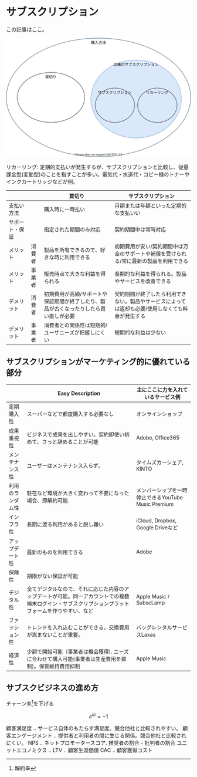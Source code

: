# サブスクリプション

この記事はここ。

<img src="./assets/purchase-methods.drawio.svg" />

リカーリング: 定期的支払いが発生するが、サブスクリプションと比較し、従量課金型(変動型)のことを指すことが多い。電気代・水道代・コピー機のトナーやインクカートリッジなどが例。

|                |        | 買切り   |    サブスクリプション                                                       |
| -------------- | ------ | ------------------------------------------------------------------------------------- | ------------------------------------------------------------------------------------------------- |
| 支払い方法     |        | 購入時に一時払い                                                                      | 月額または年額といった定期的な支払いい                                                            |
| サポート・保証 |        | 指定された期間のみ対応                                                                | 契約期間中は常時対応                                                                              |
| メリット       | 消費者 | 製品を所有できるので、好きな時に利用できる                                            | 初期費用が安い/契約期間中は万全のサポートや補償を受けられる/常に最新の製品を利用できる            |
| メリット       | 事業者 | 販売時点で大きな利益を得られる                                                        | 長期的な利益を得られる。製品やサービスを改善できる                                                |
| デメリット     | 消費者 | 初期費用が高額/サポートや保証期間が終了したり、製品が古くなったりしたら買い直しが必要 | 契約期間が終了したら利用できない。製品やサービスによっては返却も必要/使用しなくても料金が発生する |
| デメリット     | 事業者 | 消費者との関係性は短期的/ユーザニーズが把握しにくい                                   | 短期的な利益は少ない                                                                              |

## サブスクリプションがマーケティング的に優れている部分

||Easy Description|主にここに力を入れているサービス例|
|--|--|--|
|定期購入性|スーパーなどで都度購入する必要なし|オンラインショップ|
|成果重視性|ビジネスで成果を出しやすい。契約即使い初めて、さっと辞めることが可能|Adobe, Office365|
|メンテナンス性|ユーザーはメンテナンス入らず。|タイムズカーシェア, KINTO|
|利用のランダム性|駐在など環境が大きく変わって不要になった場合、即解約可能. |メンバーシップを一時停止できるYouTube Music Premium|
|インフラ性|長期に渡る利用があると脱し難い|iCloud, Dropbox, Google Driveなど|
|アップデート性|最新のものを利用できる|Adobe|
|保険性|期限がない保証が可能||
|デジタル性|全てデジタルなので、それに応じた内容のアップデートが可能。同一アカウントでの複数端末ログイン・サブスクリプションプラットフォームを作りやすい、など|Apple Music / SubscLamp|
|ファッション性|トレンドを入れ込むことができる。交換費用が嵩まないことが重要。|バッグレンタルサービスLaxas|
|経済性|少額で開始可能（事業者は機会獲得). ニーズに合わせて購入可能(事業者は生産費用を抑制)。保管維持費用抑制|Apple Music|

## サブスクビジネスの進め方
チャーン率[^1]を下げる

```math
e^{i\pi} = -1
```

顧客満足度 .. サービス自体のもたらす満足度。競合他社と比較されやすい。
顧客エンゲージメント .. 提供者と利用者の間に生じる関係。競合他社と比較されにくい。
NPS .. ネットプロモータースコア. 推奨者の割合 - 批判者の割合
ユニットエコノミクス .. 
LTV .. 顧客生涯価値
CAC .. 顧客獲得コスト


[^1]: 解約率












